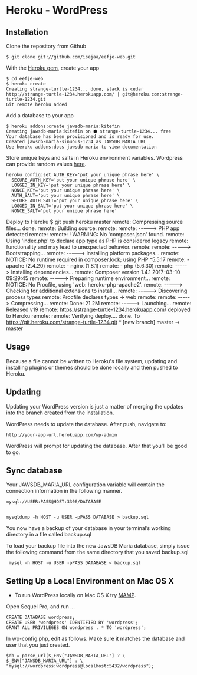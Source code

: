 #  Heroku - WordPress


## Installation

Clone the repository from Github

    $ git clone git://github.com/isejaa/eefje-web.git

With the [Heroku gem](http://devcenter.heroku.com/articles/heroku-command), create your app

    $ cd eefje-web
    $ heroku create
    Creating strange-turtle-1234... done, stack is cedar
    http://strange-turtle-1234.herokuapp.com/ | git@heroku.com:strange-turtle-1234.git
    Git remote heroku added

Add a database to your app

    $ heroku addons:create jawsdb-maria:kitefin
    Creating jawsdb-maria:kitefin on ⬢ strange-turtle-1234... free
    Your database has been provisioned and is ready for use.
    Created jawsdb-maria-sinuous-1234 as JAWSDB_MARIA_URL
    Use heroku addons:docs jawsdb-maria to view documentation

Store unique keys and salts in Heroku environment variables. Wordpress can provide random values [here](https://api.wordpress.org/secret-key/1.1/salt/).

    heroku config:set AUTH_KEY='put your unique phrase here' \
      SECURE_AUTH_KEY='put your unique phrase here' \
      LOGGED_IN_KEY='put your unique phrase here' \
      NONCE_KEY='put your unique phrase here' \
      AUTH_SALT='put your unique phrase here' \
      SECURE_AUTH_SALT='put your unique phrase here' \
      LOGGED_IN_SALT='put your unique phrase here' \
      NONCE_SALT='put your unique phrase here'

Deploy to Heroku
      $ git push heroku master
      remote: Compressing source files... done.
      remote: Building source:
      remote:
      remote: -----> PHP app detected
      remote:
      remote:  !     WARNING: No 'composer.json' found.
      remote:        Using 'index.php' to declare app type as PHP is considered legacy
      remote:        functionality and may lead to unexpected behavior.
      remote:
      remote: -----> Bootstrapping...
      remote: -----> Installing platform packages...
      remote:        NOTICE: No runtime required in composer.lock; using PHP ^5.5.17
      remote:        - apache (2.4.20)
      remote:        - nginx (1.8.1)
      remote:        - php (5.6.30)
      remote: -----> Installing dependencies...
      remote:        Composer version 1.4.1 2017-03-10 09:29:45
      remote: -----> Preparing runtime environment...
      remote:        NOTICE: No Procfile, using 'web: heroku-php-apache2'.
      remote: -----> Checking for additional extensions to install...
      remote: -----> Discovering process types
      remote:        Procfile declares types -> web
      remote:
      remote: -----> Compressing...
      remote:        Done: 21.2M
      remote: -----> Launching...
      remote:        Released v19
      remote:        https://strange-turtle-1234.herokuapp.com/ deployed to Heroku
      remote:
      remote: Verifying deploy.... done.
      To https://git.heroku.com/strange-turtle-1234.git
      * [new branch]      master -> master

## Usage
Because a file cannot be written to Heroku's file system, updating and installing plugins or themes should be done locally and then pushed to Heroku.

## Updating

Updating your WordPress version is just a matter of merging the updates into
the branch created from the installation.

WordPress needs to update the database. After push, navigate to:

    http://your-app-url.herokuapp.com/wp-admin

WordPress will prompt for updating the database. After that you'll be good
to go.

## Sync database
Your JAWSDB_MARIA_URL configuration variable will contain the connection information in the following manner.

    mysql://USER:PASS@HOST:3306/DATABASE


    mysqldump -h HOST -u USER -pPASS DATABASE > backup.sql

You now have a backup of your database in your terminal’s working directory in a file called backup.sql

To load your backup file into the new JawsDB Maria database, simply issue the following command from the same directory that you saved backup.sql

     mysql -h HOST -u USER -pPASS DATABASE < backup.sql

## Setting Up a Local Environment on Mac OS X
- To run WordPress locally on Mac OS X try [MAMP](https://codex.wordpress.org/Installing_WordPress_Locally_on_Your_Mac_With_MAMP).

Open Sequel Pro, and run ...

    CREATE DATABASE wordpress;
    CREATE USER 'wordpress' IDENTIFIED BY 'wordpress';
    GRANT ALL PRIVILEGES ON wordpress . * TO 'wordpress';

In wp-config.php, edit as follows. Make sure it matches the database and user that you just created.

    $db = parse_url($_ENV["JAWSDB_MARIA_URL"] ? \ $_ENV["JAWSDB_MARIA_URL"] : \ "mysql://wordpress:wordpress@localhost:5432/wordpress");
